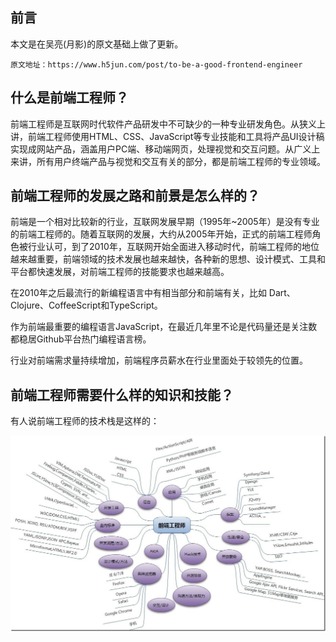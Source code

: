 前言
-------

本文是在吴亮(月影)的原文基础上做了更新。
```
原文地址：https://www.h5jun.com/post/to-be-a-good-frontend-engineer
```

什么是前端工程师？
------------------

前端工程师是互联网时代软件产品研发中不可缺少的一种专业研发角色。从狭义上讲，前端工程师使用HTML、CSS、JavaScript等专业技能和工具将产品UI设计稿实现成网站产品，涵盖用户PC端、移动端网页，处理视觉和交互问题。从广义上来讲，所有用户终端产品与视觉和交互有关的部分，都是前端工程师的专业领域。

前端工程师的发展之路和前景是怎么样的？
--------------------------------------

前端是一个相对比较新的行业，互联网发展早期（1995年~2005年）是没有专业的前端工程师的。随着互联网的发展，大约从2005年开始，正式的前端工程师角色被行业认可，到了2010年，互联网开始全面进入移动时代，前端工程师的地位越来越重要，前端领域的技术发展也越来越快，各种新的思想、设计模式、工具和平台都快速发展，对前端工程师的技能要求也越来越高。

在2010年之后最流行的新编程语言中有相当部分和前端有关，比如 Dart、Clojure、CoffeeScript和TypeScript。

作为前端最重要的编程语言JavaScript，在最近几年里不论是代码量还是关注数都稳居Github平台热门编程语言榜。

行业对前端需求量持续增加，前端程序员薪水在行业里面处于较领先的位置。

前端工程师需要什么样的知识和技能？
----------------------------------

有人说前端工程师的技术栈是这样的：

![](img/system1.jpg)




